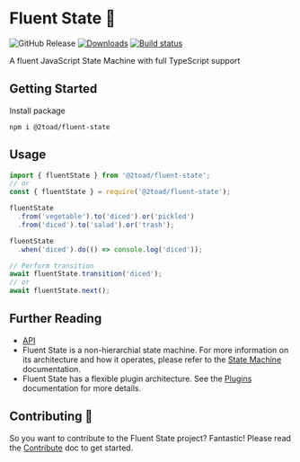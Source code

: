# Fluent State 🔄

![GitHub Release](https://img.shields.io/github/v/release/2Toad/fluent-state)
[![Downloads](https://img.shields.io/npm/dm/@2toad/fluent-state.svg)](https://www.npmjs.com/package/@2toad/fluent-state)
[![Build status](https://github.com/2toad/fluent-state/actions/workflows/ci.yml/badge.svg)](https://github.com/2Toad/fluent-state/actions/workflows/nodejs.yml)

A fluent JavaScript State Machine with full TypeScript support

## Getting Started

Install package

```Shell
npm i @2toad/fluent-state
```

## Usage

```JavaScript
import { fluentState } from '@2toad/fluent-state';
// or
const { fluentState } = require('@2toad/fluent-state');
```

```JavaScript
fluentState
  .from('vegetable').to('diced').or('pickled')
  .from('diced').to('salad').or('trash');

fluentState
  .when('diced').do(() => console.log('diced'));

// Perform transition
await fluentState.transition('diced');
// or
await fluentState.next();
```

## Further Reading

- [API](./docs/api.md)
- Fluent State is a non-hierarchial state machine. For more information on its architecture and how it operates, please refer to the [State Machine](./docs/state-machine.md) documentation.
- Fluent State has a flexible plugin architecture. See the [Plugins](./docs/plugins.md) documentation for more details.

## Contributing 🤝

So you want to contribute to the Fluent State project? Fantastic! Please read the [Contribute](./docs/contribute.md) doc to get started.